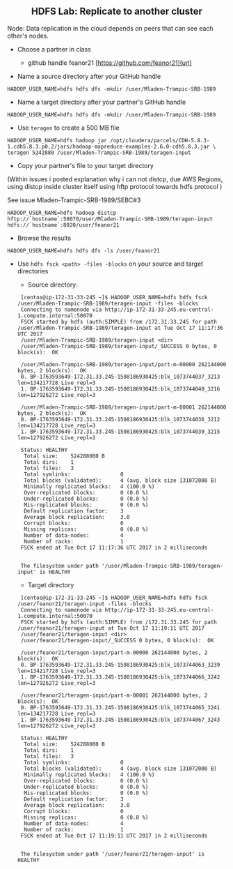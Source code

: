 ## <center> HDFS Lab: Replicate to another cluster

Node: Data replication in the cloud depends on peers that can see each
other's nodes.

* Choose a partner in class
    * github handle feanor21 [https://github.com/feanor21](url)
   
* Name a source directory after your GitHub handle
```
HADOOP_USER_NAME=hdfs hdfs dfs -mkdir /user/Mladen-Trampic-SRB-1989
```
	
* Name a target directory after your partner's GitHub handle
```
HADOOP_USER_NAME=hdfs hdfs dfs -mkdir /user/Mladen-Trampic-SRB-1989
```
	
* Use `teragen` to create a 500 MB file
```
HADOOP_USER_NAME=hdfs hadoop jar /opt/cloudera/parcels/CDH-5.8.3-1.cdh5.8.3.p0.2/jars/hadoop-mapreduce-examples-2.6.0-cdh5.8.3.jar \
teragen 5242880 /user/Mladen-Trampic-SRB-1989/teragen-input
```

* Copy your partner's file to your target directory 
	
(Within issues i posted explanation why i can not distcp, due AWS Regions, using distcp inside cluster itself using hftp protocol towards hdfs protocol )

See issue 
Mladen-Trampic-SRB-1989/SEBC#3

```
HADOOP_USER_NAME=hdfs hadoop distcp hftp://`hostname`:50070/user/Mladen-Trampic-SRB-1989/teragen-input hdfs://`hostname`:8020/user/feanor21
```

* Browse the results
```
HADOOP_USER_NAME=hdfs hdfs dfs -ls /user/feanor21
```

* Use `hdfs fsck <path> -files -blocks` on your source and target directories
     * Source directory:
     ```
      [centos@ip-172-31-33-245 ~]$ HADOOP_USER_NAME=hdfs hdfs fsck /user/Mladen-Trampic-SRB-1989/teragen-input -files -blocks
      Connecting to namenode via http://ip-172-31-33-245.eu-central-1.compute.internal:50070
      FSCK started by hdfs (auth:SIMPLE) from /172.31.33.245 for path /user/Mladen-Trampic-SRB-1989/teragen-input at Tue Oct 17 11:17:36 UTC 2017
      /user/Mladen-Trampic-SRB-1989/teragen-input <dir>
      /user/Mladen-Trampic-SRB-1989/teragen-input/_SUCCESS 0 bytes, 0 block(s):  OK
      
      /user/Mladen-Trampic-SRB-1989/teragen-input/part-m-00000 262144000 bytes, 2 block(s):  OK
      0. BP-1763593649-172.31.33.245-1508186930425:blk_1073744037_3213 len=134217728 Live_repl=3
      1. BP-1763593649-172.31.33.245-1508186930425:blk_1073744040_3216 len=127926272 Live_repl=3
      
      /user/Mladen-Trampic-SRB-1989/teragen-input/part-m-00001 262144000 bytes, 2 block(s):  OK
      0. BP-1763593649-172.31.33.245-1508186930425:blk_1073744036_3212 len=134217728 Live_repl=3
      1. BP-1763593649-172.31.33.245-1508186930425:blk_1073744039_3215 len=127926272 Live_repl=3
      
      Status: HEALTHY
       Total size:    524288000 B
       Total dirs:    1
       Total files:   3
       Total symlinks:                0
       Total blocks (validated):      4 (avg. block size 131072000 B)
       Minimally replicated blocks:   4 (100.0 %)
       Over-replicated blocks:        0 (0.0 %)
       Under-replicated blocks:       0 (0.0 %)
       Mis-replicated blocks:         0 (0.0 %)
       Default replication factor:    3
       Average block replication:     3.0
       Corrupt blocks:                0
       Missing replicas:              0 (0.0 %)
       Number of data-nodes:          4
       Number of racks:               1
      FSCK ended at Tue Oct 17 11:17:36 UTC 2017 in 2 milliseconds
      
      
      The filesystem under path '/user/Mladen-Trampic-SRB-1989/teragen-input' is HEALTHY
     ```

     * Target directory
	 
     ```
      [centos@ip-172-31-33-245 ~]$ HADOOP_USER_NAME=hdfs hdfs fsck /user/feanor21/teragen-input -files -blocks
      Connecting to namenode via http://ip-172-31-33-245.eu-central-1.compute.internal:50070
      FSCK started by hdfs (auth:SIMPLE) from /172.31.33.245 for path /user/feanor21/teragen-input at Tue Oct 17 11:19:11 UTC 2017
      /user/feanor21/teragen-input <dir>
      /user/feanor21/teragen-input/_SUCCESS 0 bytes, 0 block(s):  OK
      
      /user/feanor21/teragen-input/part-m-00000 262144000 bytes, 2 block(s):  OK
      0. BP-1763593649-172.31.33.245-1508186930425:blk_1073744063_3239 len=134217728 Live_repl=3
      1. BP-1763593649-172.31.33.245-1508186930425:blk_1073744066_3242 len=127926272 Live_repl=3
      
      /user/feanor21/teragen-input/part-m-00001 262144000 bytes, 2 block(s):  OK
      0. BP-1763593649-172.31.33.245-1508186930425:blk_1073744065_3241 len=134217728 Live_repl=3
      1. BP-1763593649-172.31.33.245-1508186930425:blk_1073744067_3243 len=127926272 Live_repl=3
      
      Status: HEALTHY
       Total size:    524288000 B
       Total dirs:    1
       Total files:   3
       Total symlinks:                0
       Total blocks (validated):      4 (avg. block size 131072000 B)
       Minimally replicated blocks:   4 (100.0 %)
       Over-replicated blocks:        0 (0.0 %)
       Under-replicated blocks:       0 (0.0 %)
       Mis-replicated blocks:         0 (0.0 %)
       Default replication factor:    3
       Average block replication:     3.0
       Corrupt blocks:                0
       Missing replicas:              0 (0.0 %)
       Number of data-nodes:          4
       Number of racks:               1
      FSCK ended at Tue Oct 17 11:19:11 UTC 2017 in 2 milliseconds
      
      
      The filesystem under path '/user/feanor21/teragen-input' is HEALTHY
     ```


